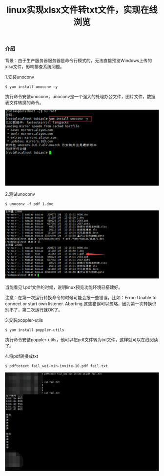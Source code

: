 ﻿---
layout: post
title: linux实现xlsx文件转txt文件，实现在线浏览
tags: xlsx
---

### 介绍

背景：由于生产服务器服务器是命令行模式的，无法直接预览Windows上传的xlsx文件，影响排查系统问题。


1.安装unoconv

```     
$ yum install unoconv –y
```    

执行命令安装unoconv，unoconv是一个强大的处理办公文件，图片文件，数据表文件转换的命令。

![](/images/blog/yumUnoconv.jpg)


2.测试unoconv

```     
$ unoconv -f pdf 1.doc
```    

![](/images/blog/unoconvfpdf.jpg)

当能看见1.pdf文件的时候，说明linux预览功能环境已搭建好。

注意：在第一次运行转换命令的时候可能会报一些错误，比如：Error: Unable to connect or start own listener. Aborting.这些错误可以忽略，因为第一次转换识别不了，第二次运行就OK了。


3.安装poppler-utils

```     
$ yum install poppler-utils
```    

执行命令安装poppler-utils，他可以把pdf文件转为txt文件，这样就可以在线阅读了。


4.将pdf转换成txt

```     
$ pdftotext fail_wei-xin-invite-10.pdf fail.txt
```    

![](/images/blog/pdftotextPdfTxt.jpg)

